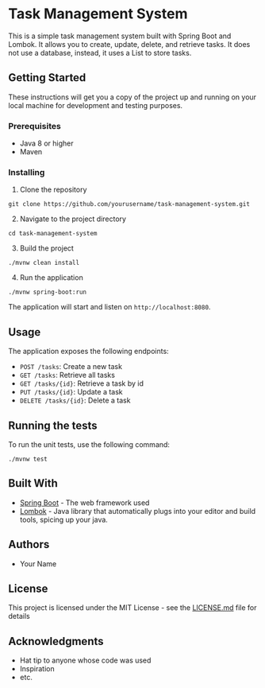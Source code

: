 # Task Management System

This is a simple task management system built with Spring Boot and Lombok. It allows you to create, update, delete, and retrieve tasks. It does not use a database, instead, it uses a List to store tasks.

## Getting Started

These instructions will get you a copy of the project up and running on your local machine for development and testing purposes.

### Prerequisites

- Java 8 or higher
- Maven

### Installing

1. Clone the repository
```
git clone https://github.com/yourusername/task-management-system.git
```

2. Navigate to the project directory
```
cd task-management-system
```

3. Build the project
```
./mvnw clean install
```

4. Run the application
```
./mvnw spring-boot:run
```

The application will start and listen on `http://localhost:8080`.

## Usage

The application exposes the following endpoints:

- `POST /tasks`: Create a new task
- `GET /tasks`: Retrieve all tasks
- `GET /tasks/{id}`: Retrieve a task by id
- `PUT /tasks/{id}`: Update a task
- `DELETE /tasks/{id}`: Delete a task

## Running the tests

To run the unit tests, use the following command:

```
./mvnw test
```

## Built With

- [Spring Boot](https://spring.io/projects/spring-boot) - The web framework used
- [Lombok](https://projectlombok.org/) - Java library that automatically plugs into your editor and build tools, spicing up your java.

## Authors

- Your Name

## License

This project is licensed under the MIT License - see the [LICENSE.md](LICENSE.md) file for details

## Acknowledgments

- Hat tip to anyone whose code was used
- Inspiration
- etc.